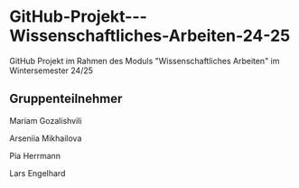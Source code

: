 # GitHub-Projekt---Wissenschaftliches-Arbeiten-24-25
GitHub Projekt im Rahmen des Moduls "Wissenschaftliches Arbeiten" im Wintersemester 24/25
## Gruppenteilnehmer
Mariam Gozalishvili

Arseniia Mikhailova

Pia Herrmann 

Lars Engelhard
